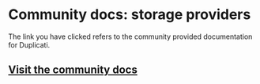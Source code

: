 # Community docs: storage providers

The link you have clicked refers to the community provided documentation for Duplicati.

## [Visit the community docs](https://prev-docs.duplicati.com/en/latest/05-storage-providers/)
